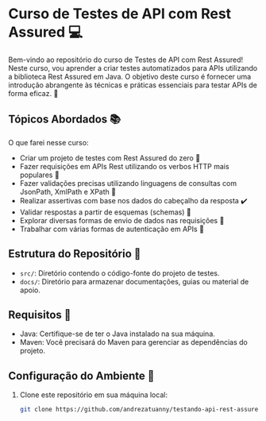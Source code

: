 # Curso de Testes de API com Rest Assured :computer:

Bem-vindo ao repositório do curso de Testes de API com Rest Assured! Neste curso, vou aprender a criar testes automatizados para APIs utilizando a biblioteca Rest Assured em Java. O objetivo deste curso é fornecer uma introdução abrangente às técnicas e práticas essenciais para testar APIs de forma eficaz. :rocket:

## Tópicos Abordados :books:

O que farei nesse curso:

- Criar um projeto de testes com Rest Assured do zero :construction_worker:
- Fazer requisições em APIs Rest utilizando os verbos HTTP mais populares :arrows_counterclockwise:
- Fazer validações precisas utilizando linguagens de consultas com JsonPath, XmlPath e XPath :mag_right:
- Realizar assertivas com base nos dados do cabeçalho da resposta :heavy_check_mark:
- Validar respostas a partir de esquemas (schemas) :scroll:
- Explorar diversas formas de envio de dados nas requisições :envelope_with_arrow:
- Trabalhar com várias formas de autenticação em APIs :closed_lock_with_key:

## Estrutura do Repositório :file_folder:

- `src/`: Diretório contendo o código-fonte do projeto de testes.
- `docs/`: Diretório para armazenar documentações, guias ou material de apoio.

## Requisitos :memo:

- Java: Certifique-se de ter o Java instalado na sua máquina.
- Maven: Você precisará do Maven para gerenciar as dependências do projeto.

## Configuração do Ambiente :wrench:

1. Clone este repositório em sua máquina local:

   ```bash
   git clone https://github.com/andrezatuanny/testando-api-rest-assured.git
